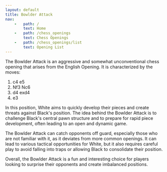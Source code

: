 ```yaml
---
layout: default
title: Bowlder Attack
nav:
    -   path: /
        text: Home
    -   path: /chess_openings
        text: Chess Openings
    -   path: /chess_openings/list
        text: Opening List
---
```


The Bowlder Attack is an aggressive and somewhat unconventional chess opening that arises from the English Opening. It is characterized by the moves:

1. c4 e5
2. Nf3 Nc6
3. d4 exd4
4. e3

In this position, White aims to quickly develop their pieces and create threats against Black's position. The idea behind the Bowlder Attack is to challenge Black's central pawn structure and to prepare for rapid piece development, often leading to an open and dynamic game.

The Bowlder Attack can catch opponents off guard, especially those who are not familiar with it, as it deviates from more common openings. It can lead to various tactical opportunities for White, but it also requires careful play to avoid falling into traps or allowing Black to consolidate their position.

Overall, the Bowlder Attack is a fun and interesting choice for players looking to surprise their opponents and create imbalanced positions.